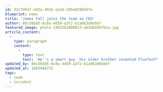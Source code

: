 ```yaml
---
id: 32cf403f-e82a-491b-a2a6-285e8290367e
blueprint: news
title: 'James Fall joins the team as CEO'
author: 86c56b85-8c8a-4d59-a3f2-b1a063d0ebbf
featured_image: photo-1492562080023-ab3db95bfbce.jpg
article_content:
  -
    type: paragraph
    content:
      -
        type: text
        text: 'He''s a smart guy. His older brother invented FluxTech™ before The Incident. He''ll take us where we need to go as a company.'
updated_by: 86c56b85-8c8a-4d59-a3f2-b1a063d0ebbf
updated_at: 1663946772
tags:
  - team
  - incident
---
```

